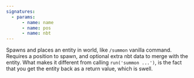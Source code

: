 ```yaml
---
signatures:
  - params:
      - name: name
      - name: pos
      - name: nbt
---
```


Spawns and places an entity in world, like `/summon` vanilla command. Requires a position to spawn, and optional
extra nbt data to merge with the entity. What makes it different from calling `run('summon ...')`, is the fact that
you get the entity back as a return value, which is swell.
